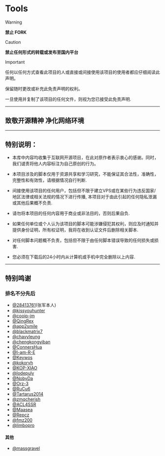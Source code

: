 # Tools

> [!WARNING]
> 
> **禁止 FORK**

> [!Caution]
> 
> **禁止任何形式的转载或发布至国内平台**

> [!IMPORTANT]
> 
> 任何以任何方式查看此项目的人或直接或间接使用该项目的使用者都应仔细阅读此声明。
>
> 保留随时更改或补充此免责声明的权利。
>
> 一旦使用并复制了该项目的任何文件，则视为您已接受此免责声明.

---

## 致敬开源精神 净化网络环境

---

## 特别说明：

- 本库中内容均收集于互联网开源项目，在此对原作者表示衷心的感谢。同时，我们谴责将他人内容标注为自己原创的行为。

- 本项目涉及的脚本仅用于资源共享和学习研究，不能保证其合法性，准确性，完整性和有效性，请根据情况自行判断.

- 间接使用该项目的任何用户，包括但不限于建立VPS或在某些行为违反国家/地区法律或相关法规的情况下进行传播, 本项目对于由此引起的任何隐私泄漏或其他后果概不负责.

- 请勿将本项目的任何内容用于商业或非法目的，否则后果自负.

- 如果任何单位或个人认为该项目的脚本可能涉嫌侵犯其权利，则应及时通知并提供身份证明，所有权证明，我将在收到认证文件后删除相关脚本.

- 对任何脚本问题概不负责，包括但不限于由任何脚本错误导致的任何损失或损害.

- 您必须在下载后的24小时内从计算机或手机中完全删除以上内容.

---

## 特别鸣谢

### 排名不分先后

- [@28413761](https://github.com/28413761)(张军本人)
- [@kissyouhunter](https://github.com/kissyouhunter)
- [@cooip-jm](https://github.com/cooip-jm/About-openwrt/wiki)
- [@QingRex](https://github.com/QingRex/LoonKissSurge)
- [@app2smile](https://github.com/app2smile)
- [@blackmatrix7](https://github.com/blackmatrix7)
- [@chavyleung](https://github.com/chavyleung)
- [@chengkongyiban](https://github.com/chengkongyiban)
- [@ConnersHua](https://github.com/ConnersHua/RuleGo/tree/master)
- [@I-am-R-E](https://github.com/I-am-R-E)
- [@Keywos](https://github.com/Keywos)
- [@kokoryh](https://github.com/kokoryh)
- [@KOP-XIAO](https://github.com/KOP-XIAO)
- [@lodepuly](https://gitlab.com/lodepuly/vpn_tool/-/tree/master/Tool?ref_type=heads)
- [@NobyDa](https://github.com/NobyDa)
- [@Orz-3](https://github.com/Orz-3)
- [@RuCu6](https://github.com/RuCu6)
- [@Tartarus2014](https://github.com/Tartarus2014)
- [@zmqcherish](https://github.com/zmqcherish)
- [@ACL4SSR](https://github.com/ACL4SSR/ACL4SSR/tree/master)
- [@Maasea](https://github.com/Maasea/sgmodule)
- [@Repcz](https://github.com/Repcz/Tool)
- [@fmz200](https://github.com/fmz200/wool_scripts)
- [@limbopro](https://github.com/limbopro/Adblock4limbo)


#### 其他
- [@massgravel](https://github.com/massgravel/Microsoft-Activation-Scripts)
